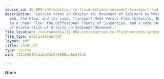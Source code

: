 ```yaml
---
course_id: 12-090-introduction-to-fluid-motions-sediment-transport-and-current-generated-sedimentary-structures-fall-2006
description: 'Lecture notes on Chapter 10: Movement of Sediment by Water Flows, the
  Bed, the Flow, and the Load, Transport Mode Versus Flow Intensity, Bed Load, Suspension
  in a Shear Flow: the Diffusional Theory of Suspension, and a note on the Effect
  of Acceleration of Gravity on Sediment Movement.'
file_location: /coursemedia/12-090-introduction-to-fluid-motions-sediment-transport-and-current-generated-sedimentary-structures-fall-2006/f12a550191dab303c925890aa6e474a3_ch10.pdf
file_type: application/pdf
layout: pdf
title: ch10.pdf
type: course
uid: f12a550191dab303c925890aa6e474a3

---
```

None